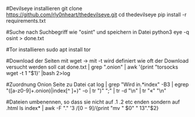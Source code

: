 #Devilseye installieren
git clone https://github.com/rly0nheart/thedevilseye.git
cd thedevilseye
pip install -r requirements.txt

#Suche nach Suchbegriff wie "osint" und speichern in Datei
python3 eye -q osint > done.txt

#Tor installieren
sudo apt install tor

#Download der Seiten mit wget ->  mit -t wird definiert wie oft der Download versucht werden soll
cat done.txt | grep ".onion" | awk '{print "torsocks wget -t 1 "$1}' |bash 2>log

#Zuordnung Onion Seite zu Datei
cat log | grep "Wird in.*index" -B3 | egrep "([a-z0-9]+\.onion\)|index[^ ]+)" -o | tr  ")" ";" | tr -d "\n" | tr "«" "\n"

#Dateien umbenennen, so dass sie nicht auf .1 .2 etc enden sondern auf .html
ls index* | awk -F "." '$3~/[0-9]$/{print "mv " $0" " $1$3"."$2}

